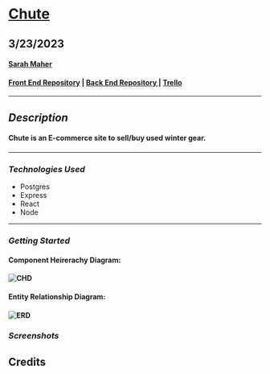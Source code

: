 # [Chute](https://github.com/mahers12/Chute/edit/main/README.md)

## **3/23/2023**

#### [Sarah Maher ](https://www.linkedin.com/in/sarah-maher-8a6865255/) 

#### [Front End Repository]() | [Back End Repository ]() | [Trello](https://trello.com/b/cK0WBCcp/chute)

---

## **_Description_**


#### Chute is an E-commerce site to sell/buy used winter gear. 
####

---

### **_*Technologies Used*_**

- Postgres
- Express
- React
- Node

---

### **_Getting Started_**

#### Component Heirerachy Diagram:

#### ![CHD](https://i.imgur.com/8rYmjKX.png)


#### Entity Relationship Diagram:

#### ![ERD](https://i.imgur.com/KnagP6z.png)



### **_Screenshots_**


## **Credits**


####
